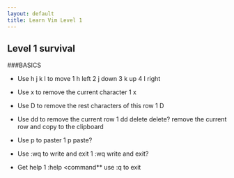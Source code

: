 ```yaml
---
layout: default
title: Learn Vim Level 1 
---
```


## Level 1 survival

###BASICS

* Use h j k l to move
1 h left 
2 j down
3 k up
4 l right

* Use x to remove the current character 
1 x 

* Use D to remove the rest characters of this row
1 D  

* Use dd to remove the current row
1 dd  delete delete? remove the current row and copy to the clipboard

* Use p to paster
1 p   paste? 

* Use :wq to write and exit
1 :wq  write and exit?

* Get help
1 :help <command**  use :q to exit 


